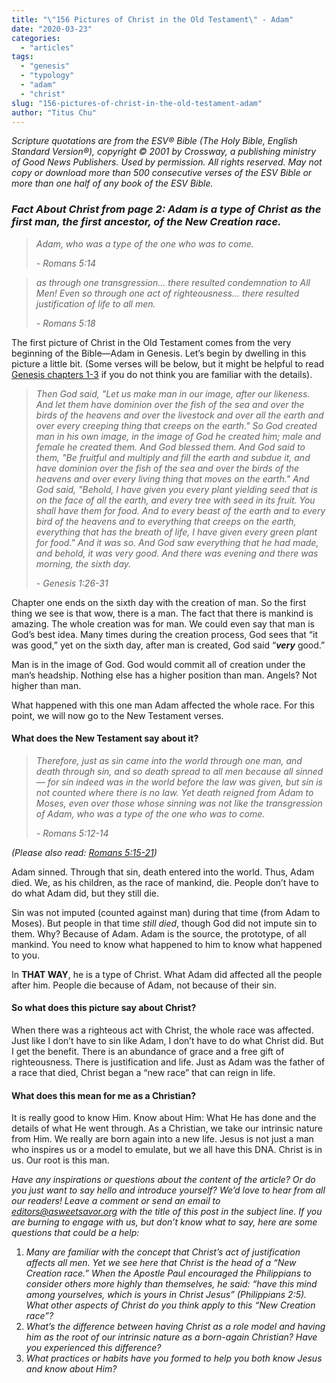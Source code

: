 ```yaml
---
title: "\"156 Pictures of Christ in the Old Testament\" - Adam"
date: "2020-03-23"
categories: 
  - "articles"
tags: 
  - "genesis"
  - "typology"
  - "adam"
  - "christ"
slug: "156-pictures-of-christ-in-the-old-testament-adam"
author: "Titus Chu"
---
```


_Scripture quotations are from the ESV® Bible (The Holy Bible, English Standard Version®), copyright © 2001 by Crossway, a publishing ministry of Good News Publishers. Used by permission. All rights reserved. May not copy or download more than 500 consecutive verses of the ESV Bible or more than one half of any book of the ESV Bible._

### _**Fact About Christ** from page 2: Adam is a type of Christ as the first man, the first ancestor, of the New Creation race._

> _Adam, who was a type of the one who was to come._
> 
> _\- Romans 5:14_

> _as through one transgression… there resulted condemnation to All Men! Even so through one act of righteousness… there resulted justification of life to all men._
> 
> _\- Romans 5:18_

The first picture of Christ in the Old Testament comes from the very beginning of the Bible—Adam in Genesis. Let’s begin by dwelling in this picture a little bit. (Some verses will be below, but it might be helpful to read [Genesis chapters 1-3](https://www.biblegateway.com/passage/?search=Genesis+1-3&version=ESV) if you do not think you are familiar with the details).

> _Then God said, "Let us make man in our image, after our likeness. And let them have dominion over the fish of the sea and over the birds of the heavens and over the livestock and over all the earth and over every creeping thing that creeps on the earth." So God created man in his own image, in the image of God he created him; male and female he created them. And God blessed them. And God said to them, "Be fruitful and multiply and fill the earth and subdue it, and have dominion over the fish of the sea and over the birds of the heavens and over every living thing that moves on the earth." And God said, "Behold, I have given you every plant yielding seed that is on the face of all the earth, and every tree with seed in its fruit. You shall have them for food. And to every beast of the earth and to every bird of the heavens and to everything that creeps on the earth, everything that has the breath of life, I have given every green plant for food." And it was so. And God saw everything that he had made, and behold, it was very good. And there was evening and there was morning, the sixth day._
> 
> _\- Genesis 1:26-31_

Chapter one ends on the sixth day with the creation of man. So the first thing we see is that wow, there is a man. The fact that there is mankind is amazing. The whole creation was for man. We could even say that man is God’s best idea. Many times during the creation process, God sees that “it was good,” yet on the sixth day, after man is created, God said “**_very_** good.”

Man is in the image of God. God would commit all of creation under the man’s headship. Nothing else has a higher position than man. Angels? Not higher than man.

What happened with this one man Adam affected the whole race. For this point, we will now go to the New Testament verses.

#### What does the New Testament say about it?

> _Therefore, just as sin came into the world through one man, and death through sin, and so death spread to all men because all sinned— for sin indeed was in the world before the law was given, but sin is not counted where there is no law. Yet death reigned from Adam to Moses, even over those whose sinning was not like the transgression of Adam, who was a type of the one who was to come._
> 
> _\- Romans 5:12-14_

_(Please also read: [Romans 5:15-21](https://www.biblegateway.com/passage/?search=Romans+5%3A15-21&version=ESV))_

Adam sinned. Through that sin, death entered into the world. Thus, Adam died. We, as his children, as the race of mankind, die. People don’t have to do what Adam did, but they still die.

Sin was not imputed (counted against man) during that time (from Adam to Moses). But people in that time _still died_, though God did not impute sin to them. Why? Because of Adam. Adam is the source, the prototype, of all mankind. You need to know what happened to him to know what happened to you.

In **THAT WAY**, he is a type of Christ. What Adam did affected all the people after him. People die because of Adam, not because of their sin.

#### So what does this picture say about Christ?

When there was a righteous act with Christ, the whole race was affected. Just like I don’t have to sin like Adam, I don’t have to do what Christ did. But I get the benefit. There is an abundance of grace and a free gift of righteousness. There is justification and life. Just as Adam was the father of a race that died, Christ began a “new race” that can reign in life.

#### What does this mean for me as a Christian?

It is really good to know Him. Know about Him: What He has done and the details of what He went through. As a Christian, we take our intrinsic nature from Him. We really are born again into a new life. Jesus is not just a man who inspires us or a model to emulate, but we all have this DNA. Christ is in us. Our root is this man.

_Have any inspirations or questions about the content of the article? Or do you just want to say hello and introduce yourself? We’d love to hear from all our readers! Leave a comment or send an email to editors@asweetsavor.org with the title of this post in the subject line. If you are burning to engage with us, but don’t know what to say, here are some questions that could be a help:_ 

1. _Many are familiar with the concept that Christ’s act of justification affects all men. Yet we see here that Christ is the head of a “New Creation race.” When the Apostle Paul encouraged the Philippians to consider others more highly than themselves, he said: “have this mind among yourselves, which is yours in Christ Jesus” (Philippians 2:5). What other aspects of Christ do you think apply to this “New Creation race”?_
2. _What’s the difference between having Christ as a role model and having him as the root of our intrinsic nature as a born-again Christian? Have you experienced this difference?_
3. _What practices or habits have you formed to help you both know Jesus and know about Him?_
